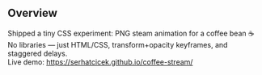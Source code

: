 ## Overview
Shipped a tiny CSS experiment: PNG steam animation for a coffee bean ☕️  
No libraries — just HTML/CSS, transform+opacity keyframes, and staggered delays.  
Live demo: https://serhatcicek.github.io/coffee-stream/
